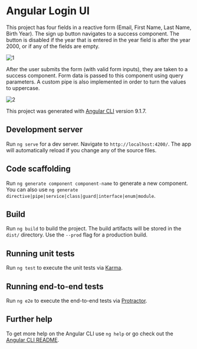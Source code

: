# Angular Login UI

This project has four fields in a reactive form (Email, First Name, Last Name, Birth Year).
The sign up button navigates to a success component. The button is disabled if the year that is entered in the year field is after the year 2000, or if any of the fields are empty.

![1](https://user-images.githubusercontent.com/62124046/100305343-c6dc8b00-2f55-11eb-845d-c009131d0964.png)

After the user submits the form (with valid form inputs), they are taken to a success component. Form data is passed to this component using query parameters. A custom pipe is also implemented in order to turn the values to uppercase.

![2](https://user-images.githubusercontent.com/62124046/100305345-c80db800-2f55-11eb-9b95-84ae14306712.png)

This project was generated with [Angular CLI](https://github.com/angular/angular-cli) version 9.1.7.

## Development server

Run `ng serve` for a dev server. Navigate to `http://localhost:4200/`. The app will automatically reload if you change any of the source files.

## Code scaffolding

Run `ng generate component component-name` to generate a new component. You can also use `ng generate directive|pipe|service|class|guard|interface|enum|module`.

## Build

Run `ng build` to build the project. The build artifacts will be stored in the `dist/` directory. Use the `--prod` flag for a production build.

## Running unit tests

Run `ng test` to execute the unit tests via [Karma](https://karma-runner.github.io).

## Running end-to-end tests

Run `ng e2e` to execute the end-to-end tests via [Protractor](http://www.protractortest.org/).

## Further help

To get more help on the Angular CLI use `ng help` or go check out the [Angular CLI README](https://github.com/angular/angular-cli/blob/master/README.md).
